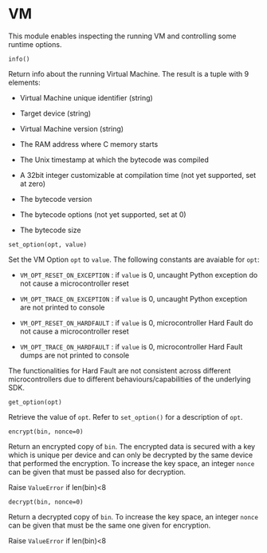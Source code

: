 # VM

This module enables inspecting the running VM and controlling some runtime options.


`info()`

Return info about the running Virtual Machine. The result is a tuple with 9 elements:


* Virtual Machine unique identifier (string)


* Target device (string)


* Virtual Machine version (string)


* The RAM address where C memory starts


* The Unix timestamp at which the bytecode was compiled


* A 32bit integer customizable at compilation time (not yet supported, set at zero)


* The bytecode version


* The bytecode options (not yet supported, set at 0)


* The bytecode size


`set_option(opt, value)`

Set the VM Option `opt` to `value`. The following constants are avaiable for `opt`:


* `VM_OPT_RESET_ON_EXCEPTION` : if `value` is 0, uncaught Python exception do not cause a microcontroller reset


* `VM_OPT_TRACE_ON_EXCEPTION` : if `value` is 0, uncaught Python exception are not printed to console


* `VM_OPT_RESET_ON_HARDFAULT` : if `value` is 0, microcontroller Hard Fault do not cause a microcontroller reset


* `VM_OPT_TRACE_ON_HARDFAULT` : if `value` is 0, microcontroller Hard Fault dumps are not printed to console

The functionalities for Hard Fault are not consistent across different microcontrollers due to different behaviours/capabilities of the underlying SDK.


`get_option(opt)`

Retrieve the value of `opt`. Refer to `set_option()` for a description of `opt`.


`encrypt(bin, nonce=0)`

Return an encrypted copy of `bin`. The encrypted data is secured with a key which is unique per device and can only be
decrypted by the same device that performed the encryption. To increase the key space, an integer `nonce` can be given
that must be passed also for decryption.

Raise `ValueError` if len(bin)<8


`decrypt(bin, nonce=0)`

Return a decrypted copy of `bin`. To increase the key space, an integer `nonce` can be given
that must be the same one given for encryption.

Raise `ValueError` if len(bin)<8
<!--stackedit_data:
eyJoaXN0b3J5IjpbLTE1MjkzNzc2OTldfQ==
-->